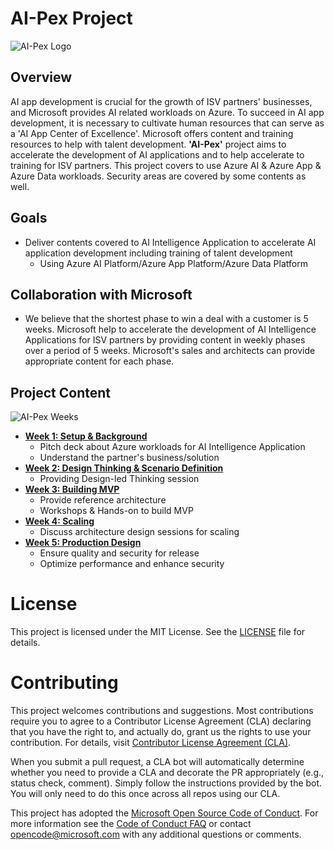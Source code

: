 # AI-Pex Project
![AI-Pex Logo](https://github.com/microsoft/AI-Pex-for-ISV-Partners/blob/main/AI-Pex%20Logo.png)

## Overview
AI app development is crucial for the growth of ISV partners' businesses, and Microsoft provides AI related workloads on Azure. To succeed in AI app development, it is necessary to cultivate human resources that can serve as a 'AI App Center of Excellence'. Microsoft offers content and training resources to help with talent development. **'AI-Pex'** project aims to accelerate the development of AI applications and to help accelerate to training for ISV partners. This project covers to use Azure AI & Azure App & Azure Data workloads. Security areas are covered by some contents as well. 

## Goals
- Deliver contents covered to AI Intelligence Application to accelerate AI application development including training of talent development
  - Using Azure AI Platform/Azure App Platform/Azure Data Platform

## Collaboration with Microsoft
- We believe that the shortest phase to win a deal with a customer is 5 weeks. Microsoft help to accelerate the development of AI Intelligence Applications for ISV partners by providing content in weekly phases over a period of 5 weeks. Microsoft's sales and architects can provide appropriate content for each phase.

## Project Content
![AI-Pex Weeks](https://github.com/microsoft/AI-Pex-for-ISV-Partners/blob/main/AI-Pex%20Weeks.png)


- **[Week 1: Setup & Background](https://github.com/microsoft/AI-Pex-for-ISV-Partners/tree/main/Week1)**
  - Pitch deck about Azure workloads for AI Intelligence Application
  - Understand the partner's business/solution
- **[Week 2: Design Thinking & Scenario Definition](https://github.com/microsoft/AI-Pex-for-ISV-Partners/tree/main/Week2)**
  - Providing Design-led Thinking session
- **[Week 3: Building MVP](https://github.com/microsoft/AI-Pex-for-ISV-Partners/tree/main/Week3)**
  - Provide reference architecture
  - Workshops & Hands-on to build MVP
- **[Week 4: Scaling](https://github.com/microsoft/AI-Pex-for-ISV-Partners/tree/main/Week4)**
  - Discuss architecture design sessions for scaling
- **[Week 5: Production Design](https://github.com/microsoft/AI-Pex-for-ISV-Partners/tree/main/Week5)**
  - Ensure quality and security for release
  - Optimize performance and enhance security

# License
This project is licensed under the MIT License. See the [LICENSE](https://github.com/microsoft/AI-Pex-for-ISV-Partners/blob/main/LICENSE) file for details.

# Contributing

This project welcomes contributions and suggestions.  Most contributions require you to agree to a
Contributor License Agreement (CLA) declaring that you have the right to, and actually do, grant us
the rights to use your contribution. For details, visit [Contributor License Agreement (CLA)](https://cla.opensource.microsoft.com).

When you submit a pull request, a CLA bot will automatically determine whether you need to provide
a CLA and decorate the PR appropriately (e.g., status check, comment). Simply follow the instructions
provided by the bot. You will only need to do this once across all repos using our CLA.

This project has adopted the [Microsoft Open Source Code of Conduct](https://opensource.microsoft.com/codeofconduct/).
For more information see the [Code of Conduct FAQ](https://opensource.microsoft.com/codeofconduct/faq/) or
contact [opencode@microsoft.com](mailto:opencode@microsoft.com) with any additional questions or comments.
